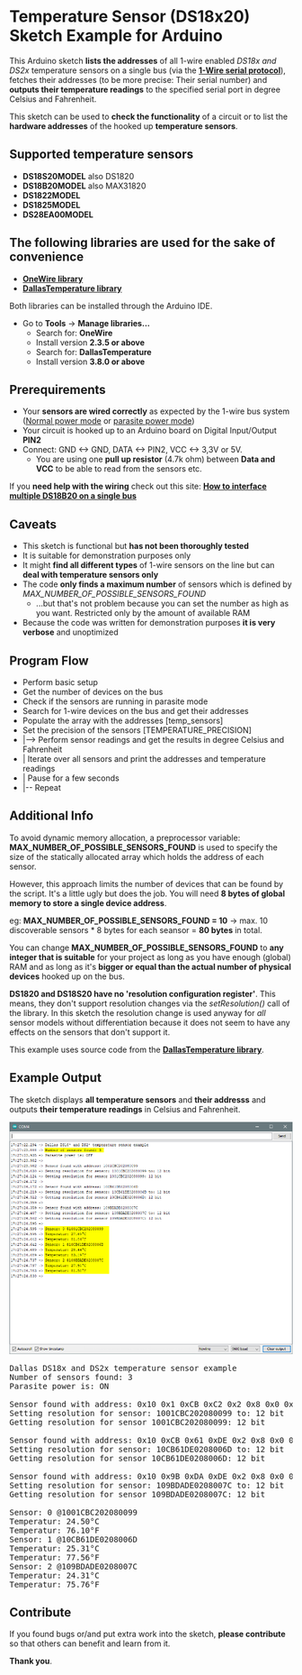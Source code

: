 # Temperature Sensor (DS18x20) Sketch Example for Arduino

This Arduino sketch **lists the addresses** of all 1-wire enabled *DS18x and DS2x* temperature sensors on a single bus (via the [**1-Wire serial protocol**](https://en.wikipedia.org/wiki/1-Wire "1-Wire serial protocol")), fetches their addresses (to be more precise: Their serial number) and **outputs their temperature readings** to the specified serial port in degree Celsius and Fahrenheit.

This sketch can be used to **check the functionality** of a circuit or to list the **hardware addresses** of the hooked up **temperature sensors**.
 
## Supported temperature sensors
- **DS18S20MODEL** 	also DS1820
- **DS18B20MODEL**  also MAX31820
- **DS1822MODEL**
- **DS1825MODEL**
- **DS28EA00MODEL**

## The following libraries are used for the sake of convenience
- [**OneWire library**](https://www.pjrc.com/teensy/td_libs_OneWire.html "OneWire library")
- [**DallasTemperature library**](https://github.com/milesburton/Arduino-Temperature-Control-Library "DallasTemperature library")

Both libraries can be installed through the Arduino IDE.

 - Go to **Tools** -> **Manage libraries...**
	 - Search for: **OneWire**
	 - Install version **2.3.5 or above**
	- Search for: **DallasTemperature**
	- Install version **3.8.0 or above**


## Prerequirements
- Your **sensors are wired correctly** as expected by the 1-wire bus system ([Normal power mode](https://www.tweaking4all.com/wp-content/uploads/2014/03/ds18b20-normal-power-400x184.jpg "Normal mode") or [parasite power mode](https://www.tweaking4all.com/wp-content/uploads/2014/03/ds18b20-parasite-power-400x181.jpg "parasite mode"))
- Your circuit is hooked up to an Arduino board on Digital Input/Output **PIN2**
- Connect: GND <-> GND, DATA <-> PIN2, VCC <-> 3,3V or 5V.
	- You are using one **pull up resistor** (4.7k ohm)  between **Data and VCC** to be able to read from the sensors etc.

If you **need help with the wiring** check out this site: [**How to interface multiple DS18B20 on a single bus**](https://lastminuteengineers.com/multiple-ds18b20-arduino-tutorial/ "How to interface multiple DS18B20 on a single bus") 

## Caveats
 - This sketch is functional but **has not been thoroughly tested**
 - It is suitable for demonstration purposes only
 - It might **find all different types** of 1-wire sensors on the line but can **deal with temperature sensors only** 
 - The code **only finds a maximum number** of sensors which is defined by *MAX\_NUMBER\_OF\_POSSIBLE\_SENSORS\_FOUND*
	 * ...but that's not problem because you can set the number as high as you want. Restricted only by the amount of available RAM
 - Because the code was written for demonstration purposes **it is very verbose** and unoptimized

## Program Flow
 - Perform basic setup
 - Get the number of devices on the bus
 - Check if the sensors are running in parasite mode
 - Search for 1-wire devices on the bus and get their addresses
 - Populate the array with the addresses [temp_sensors]
 - Set the precision of the sensors [TEMPERATURE_PRECISION]
 - |--> Perform sensor readings and get the results in degree Celsius and Fahrenheit
 - | Iterate over all sensors and print the addresses and temperature readings
 - | Pause for a few seconds
 - |-- Repeat

## Additional Info
To avoid dynamic memory allocation, a preprocessor variable: **MAX\_NUMBER\_OF\_POSSIBLE\_SENSORS\_FOUND**
is used to specify the size of the statically allocated array which holds the address of each sensor.

However, this approach limits the number of devices that can be found by the script. It's a little ugly but does the job.
You will need **8 bytes of global memory to store a single device address**.

eg: **MAX\_NUMBER\_OF\_POSSIBLE\_SENSORS\_FOUND = 10** -> max. 10 discoverable sensors * 8 bytes for each seansor = **80 bytes** in total.

You can change **MAX\_NUMBER\_OF\_POSSIBLE\_SENSORS\_FOUND** to **any integer that is suitable** for your project as long as you have enough (global) RAM and as long as it's **bigger or equal than the actual number of physical devices** hooked up on the bus.

**DS1820 and DS18S20 have no 'resolution configuration register'**. This means, they don't support resolution changes via the *setResolution()* call of the library. In this sketch the resolution change is used anyway for *all* sensor models without differentiation because it does not seem to have any effects on the sensors that don't support it.

This example uses source code from the [**DallasTemperature library**](https://github.com/milesburton/Arduino-Temperature-Control-Library).

## Example Output
The sketch displays **all temperature sensors** and **their addresss** and outputs **their temperature readings** in Celsius and Fahrenheit.

![Example output](https://raw.githubusercontent.com/pasce/Arduino-DS18x20-DS28x-Temperature-Sensor-EX/master/assets/arduino_ide_dallas_ds1820_temperature_1wire_output.png)

<pre>
Dallas DS18x and DS2x temperature sensor example
Number of sensors found: 3
Parasite power is: ON

Sensor found with address: 0x10 0x1 0xCB 0xC2 0x2 0x8 0x0 0x99
Setting resolution for sensor: 1001CBC202080099 to: 12 bit
Getting resolution for sensor 1001CBC202080099: 12 bit

Sensor found with address: 0x10 0xCB 0x61 0xDE 0x2 0x8 0x0 0x6D
Setting resolution for sensor: 10CB61DE0208006D to: 12 bit
Getting resolution for sensor 10CB61DE0208006D: 12 bit

Sensor found with address: 0x10 0x9B 0xDA 0xDE 0x2 0x8 0x0 0x7C
Setting resolution for sensor: 109BDADE0208007C to: 12 bit
Getting resolution for sensor 109BDADE0208007C: 12 bit

Sensor: 0 @1001CBC202080099
Temperatur: 24.50°C
Temperatur: 76.10°F
Sensor: 1 @10CB61DE0208006D
Temperatur: 25.31°C
Temperatur: 77.56°F
Sensor: 2 @109BDADE0208007C
Temperatur: 24.31°C
Temperatur: 75.76°F
</pre>

## Contribute
If you found bugs or/and put extra work into the sketch, **please contribute** so that others can benefit and learn from it.

**Thank you**.